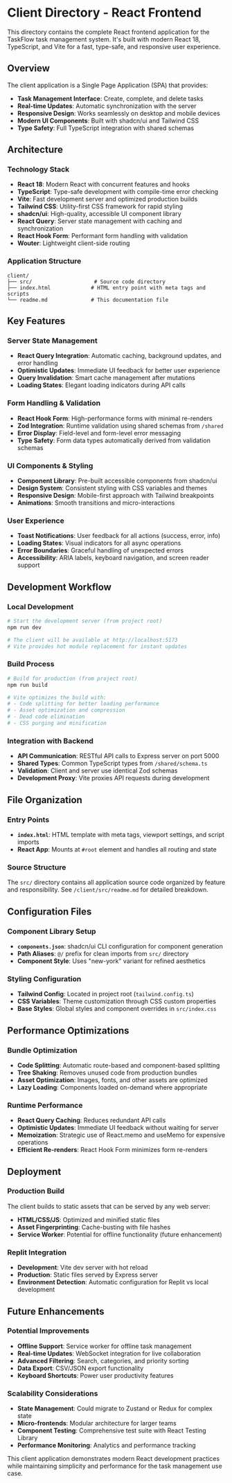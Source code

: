 
# Client Directory - React Frontend

This directory contains the complete React frontend application for the TaskFlow task management system. It's built with modern React 18, TypeScript, and Vite for a fast, type-safe, and responsive user experience.

## Overview

The client application is a Single Page Application (SPA) that provides:
- **Task Management Interface**: Create, complete, and delete tasks
- **Real-time Updates**: Automatic synchronization with the server
- **Responsive Design**: Works seamlessly on desktop and mobile devices
- **Modern UI Components**: Built with shadcn/ui and Tailwind CSS
- **Type Safety**: Full TypeScript integration with shared schemas

## Architecture

### Technology Stack
- **React 18**: Modern React with concurrent features and hooks
- **TypeScript**: Type-safe development with compile-time error checking
- **Vite**: Fast development server and optimized production builds
- **Tailwind CSS**: Utility-first CSS framework for rapid styling
- **shadcn/ui**: High-quality, accessible UI component library
- **React Query**: Server state management with caching and synchronization
- **React Hook Form**: Performant form handling with validation
- **Wouter**: Lightweight client-side routing

### Application Structure
```
client/
├── src/                    # Source code directory
├── index.html             # HTML entry point with meta tags and scripts
└── readme.md              # This documentation file
```

## Key Features

### Server State Management
- **React Query Integration**: Automatic caching, background updates, and error handling
- **Optimistic Updates**: Immediate UI feedback for better user experience  
- **Query Invalidation**: Smart cache management after mutations
- **Loading States**: Elegant loading indicators during API calls

### Form Handling & Validation
- **React Hook Form**: High-performance forms with minimal re-renders
- **Zod Integration**: Runtime validation using shared schemas from `/shared`
- **Error Display**: Field-level and form-level error messaging
- **Type Safety**: Form data types automatically derived from validation schemas

### UI Components & Styling
- **Component Library**: Pre-built accessible components from shadcn/ui
- **Design System**: Consistent styling with CSS variables and themes
- **Responsive Design**: Mobile-first approach with Tailwind breakpoints
- **Animations**: Smooth transitions and micro-interactions

### User Experience
- **Toast Notifications**: User feedback for all actions (success, error, info)
- **Loading States**: Visual indicators for all async operations
- **Error Boundaries**: Graceful handling of unexpected errors
- **Accessibility**: ARIA labels, keyboard navigation, and screen reader support

## Development Workflow

### Local Development
```bash
# Start the development server (from project root)
npm run dev

# The client will be available at http://localhost:5173
# Vite provides hot module replacement for instant updates
```

### Build Process
```bash
# Build for production (from project root)
npm run build

# Vite optimizes the build with:
# - Code splitting for better loading performance
# - Asset optimization and compression
# - Dead code elimination
# - CSS purging and minification
```

### Integration with Backend
- **API Communication**: RESTful API calls to Express server on port 5000
- **Shared Types**: Common TypeScript types from `/shared/schema.ts`
- **Validation**: Client and server use identical Zod schemas
- **Development Proxy**: Vite proxies API requests during development

## File Organization

### Entry Points
- **`index.html`**: HTML template with meta tags, viewport settings, and script imports
- **React App**: Mounts at `#root` element and handles all routing and state

### Source Structure
The `src/` directory contains all application source code organized by feature and responsibility. See `/client/src/readme.md` for detailed breakdown.

## Configuration Files

### Component Library Setup
- **`components.json`**: shadcn/ui CLI configuration for component generation
- **Path Aliases**: `@/` prefix for clean imports from `src/` directory
- **Component Style**: Uses "new-york" variant for refined aesthetics

### Styling Configuration
- **Tailwind Config**: Located in project root (`tailwind.config.ts`)
- **CSS Variables**: Theme customization through CSS custom properties
- **Base Styles**: Global styles and component overrides in `src/index.css`

## Performance Optimizations

### Bundle Optimization
- **Code Splitting**: Automatic route-based and component-based splitting
- **Tree Shaking**: Removes unused code from production bundles
- **Asset Optimization**: Images, fonts, and other assets are optimized
- **Lazy Loading**: Components loaded on-demand where appropriate

### Runtime Performance
- **React Query Caching**: Reduces redundant API calls
- **Optimistic Updates**: Immediate UI feedback without waiting for server
- **Memoization**: Strategic use of React.memo and useMemo for expensive operations
- **Efficient Re-renders**: React Hook Form minimizes form re-renders

## Deployment

### Production Build
The client builds to static assets that can be served by any web server:
- **HTML/CSS/JS**: Optimized and minified static files
- **Asset Fingerprinting**: Cache-busting with file hashes
- **Service Worker**: Potential for offline functionality (future enhancement)

### Replit Integration
- **Development**: Vite dev server with hot reload
- **Production**: Static files served by Express server
- **Environment Detection**: Automatic configuration for Replit vs local development

## Future Enhancements

### Potential Improvements
- **Offline Support**: Service worker for offline task management
- **Real-time Updates**: WebSocket integration for live collaboration
- **Advanced Filtering**: Search, categories, and priority sorting
- **Data Export**: CSV/JSON export functionality
- **Keyboard Shortcuts**: Power user productivity features

### Scalability Considerations
- **State Management**: Could migrate to Zustand or Redux for complex state
- **Micro-frontends**: Modular architecture for larger teams
- **Component Testing**: Comprehensive test suite with React Testing Library
- **Performance Monitoring**: Analytics and performance tracking

This client application demonstrates modern React development practices while maintaining simplicity and performance for the task management use case.
